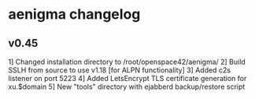 # aenigma changelog

## v0.45

1] Changed installation directory to /root/openspace42/aenigma/
2] Build SSLH from source to use v1.18 [for ALPN functionality]
3] Added c2s listener on port 5223
4] Added LetsEncrypt TLS certificate generation for xu.$domain
5] New "tools" directory with ejabberd backup/restore script